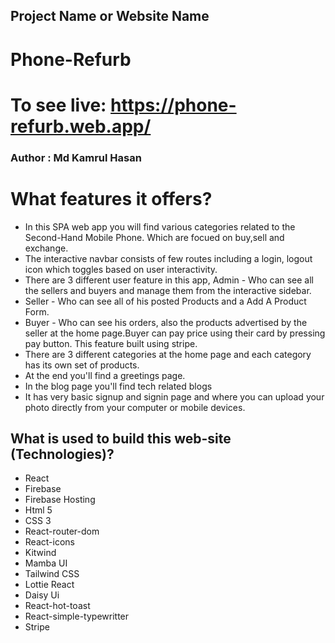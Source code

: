 ## Project Name or Website Name

# Phone-Refurb

# To see live: https://phone-refurb.web.app/

### Author : Md Kamrul Hasan

# What features it offers?

- In this SPA web app you will find various categories related to the Second-Hand Mobile Phone. Which are focued on buy,sell and exchange.
- The interactive navbar consists of few routes including a login, logout icon which toggles based on user interactivity.
- There are 3 different user feature in this app, Admin - Who can see all the sellers and buyers and manage them from the interactive sidebar.
- Seller - Who can see all of his posted Products and a Add A Product Form.
- Buyer - Who can see his orders, also the products advertised by the seller at the home page.Buyer can pay price using their card by pressing pay button. This feature built using stripe.
- There are 3 different categories at the home page and each category has its own set of products.
- At the end you'll find a greetings page.
- In the blog page you'll find tech related blogs
- It has very basic signup and signin page and where you can upload your photo directly from your computer or mobile devices.

## What is used to build this web-site (Technologies)?

- React
- Firebase
- Firebase Hosting
- Html 5
- CSS 3
- React-router-dom
- React-icons
- Kitwind
- Mamba UI
- Tailwind CSS
- Lottie React
- Daisy Ui
- React-hot-toast
- React-simple-typewritter
- Stripe
